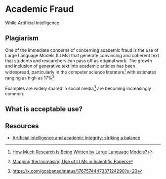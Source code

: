# Academic Fraud
While Artificial Intelligence 

## Plagiarism 
One of the immediate concerns of concerning academic fraud is the use of 
Large Language Models (LLMs) that generate convincing and coherent text that
students and researchers can pass off as original work. The growth and inclusion 
of generative text into academic articles has been widespread, particularly in 
the computer science literature[^HAI_LLM] with estimates ranging as high as 17%[^ARXIV_01]. 

Examples are widely shared in social media[^X_ELSIVER] are becoming increasingly common. 

## What is acceptable use?

## Resources
- [Artificial intelligence and academic integrity: striking a balance](https://www.timeshighereducation.com/campus/artificial-intelligence-and-academic-integrity-striking-balance)

[^ARXIV_01]: [Mapping the Increasing Use of LLMs in Scientific Papers](https://arxiv.org/abs/2404.01268)
[^HAI_LLM]: [How Much Research Is Being Written by Large Language Models?](https://hai.stanford.edu/news/how-much-research-being-written-large-language-models)
[^X_ELSIVER]: https://x.com/gcabanac/status/1767574447337124290?s=20

